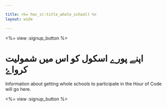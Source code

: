 ```yaml
---

title: <%= hoc_s(:title_whole_school) %>
layout: wide

---
```


<%= view :signup_button %>

# اپنے پورے اسکول کو اس میں شمولیت کرواۓ

Information about getting whole schools to participate in the Hour of Code will go here.

<%= view :signup_button %>